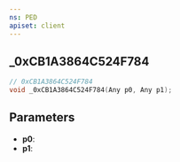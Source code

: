 ```yaml
---
ns: PED
apiset: client
---
```

## _0xCB1A3864C524F784

```c
// 0xCB1A3864C524F784
void _0xCB1A3864C524F784(Any p0, Any p1);
```


## Parameters
* **p0**:
* **p1**: